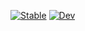 [![Stable](https://img.shields.io/badge/docs-stable-blue.svg)](https://rbontekoe.github.io/BAWJ/stable)
[![Dev](https://img.shields.io/badge/docs-dev-blue.svg)](https://rbontekoe.github.io/BAWJ/dev)
